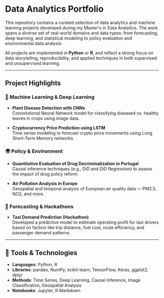 # Data Analytics Portfolio

This repository contains a curated selection of data analytics and machine learning projects developed during my Master's in Data Analytics. The work spans a diverse set of real-world domains and data types: from forecasting, deep learning, and statistical modeling to policy evaluation and environmental data analysis.

All projects are implemented in **Python** or **R**, and reflect a strong focus on data storytelling, reproducibility, and applied techniques in both supervised and unsupervised learning.

---

## Project Highlights

### 🧠 Machine Learning & Deep Learning
- **Plant Disease Detection with CNNs**  
  Convolutional Neural Network model for classifying diseased vs. healthy leaves in crops using image data.

- **Cryptocurrency Price Prediction using LSTM**  
  Time series modeling to forecast crypto price movements using Long Short-Term Memory networks.

### 🌍 Policy & Environment
- **Quantitative Evaluation of Drug Decriminalization in Portugal**  
  Causal inference techniques (e.g., DiD and DiD Regression) to assess the impact of drug policy reform.

- **Air Pollution Analysis in Europe**  
  Geospatial and temporal analysis of European air quality data — PM2.5, NO2, and more.

### 🚖 Forecasting & Hackathons
- **Taxi Demand Prediction (Hackathon)**  
  Developed a predictive model to estimate operating profit for taxi drivers based on factors like trip distance, fuel cost, route efficiency, and passenger demand patterns.

---

## 🧰 Tools & Technologies

- **Languages**: Python, R  
- **Libraries**: pandas, NumPy, scikit-learn, TensorFlow, Keras, ggplot2, dplyr  
- **Methods**: Time Series, Deep Learning, Causal Inference, Image Classification, Geospatial Analysis  
- **Notebooks**: Jupyter, R Markdown
